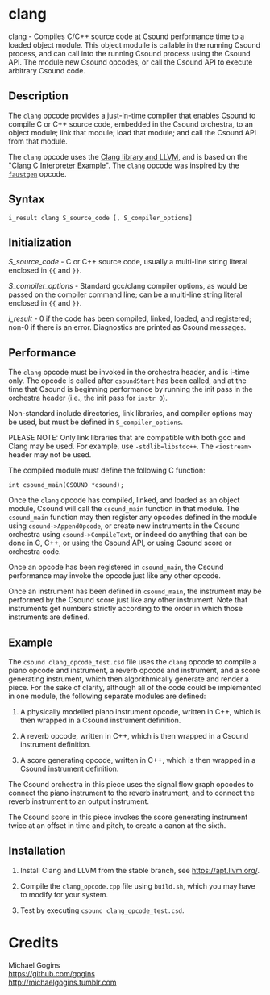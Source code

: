 # clang

clang - Compiles C/C++ source code at Csound performance time to a loaded 
object module. This object modulle is callable in the running Csound process, 
and can call into the running Csound process using the Csound API. The module 
new Csound opcodes, or call the Csound API to execute arbitrary Csound code.

## Description

The `clang` opcode provides a just-in-time compiler that enables Csound to 
compile C or C++ source code, embedded in the Csound orchestra, to an object 
module; link that module; load that module; and call the Csound API from 
that module.

The `clang` opcode uses the [Clang library and LLVM](https://llvm.org/), and 
is based on the ["Clang C Interpreter Example"](https://github.com/llvm/llvm-project/tree/main/clang/examples/clang-interpreter). 
The `clang` opcode was inspired by the [`faustgen`](https://csound.com/docs/manual/faustgen.html) 
opcode.

## Syntax
```
i_result clang S_source_code [, S_compiler_options]
```
## Initialization

*S_source_code* - C or C++ source code, usually a multi-line string literal 
enclosed in `{{` and `}}`.

*S_compiler_options* - Standard gcc/clang compiler options, as would be passed 
on the compiler command line; can be a multi-line string literal enclosed in 
`{{` and `}}`.

*i_result* - 0 if the code has been compiled, linked, loaded, and registered; 
non-0 if there is an error. Diagnostics are printed as Csound messages.

## Performance

The `clang` opcode must be invoked in the orchestra header, and is i-time only. 
The opcode is called after `csoundStart` has been called, and at the time that 
Csound is beginning performance by running the init pass in the orchestra 
header (i.e., the init pass for `instr 0`).

Non-standard include directories, link libraries, and compiler options may be 
used, but must be defined in `S_compiler_options`.

PLEASE NOTE: Only link libraries that are compatible with both gcc and Clang 
may be used. For example, use `-stdlib=libstdc++`. The `<iostream>` header may 
not be used.

The compiled module must define the following C function:
```
int csound_main(CSOUND *csound);
```
Once the `clang` opcode has compiled, linked, and loaded as an object module, 
Csound will call the `csound_main` function in that module. The `csound_main` 
function may then register any opcodes defined in the module using 
`csound->AppendOpcode`, or create new instruments in the Csound orchestra using 
`csound->CompileText`, or indeed do anything that can be done in C, C++, or using 
the Csound API, or using Csound score or orchestra code.

Once an opcode has been registered in `csound_main`, the Csound 
performance may invoke the opcode just like any other opcode.

Once an instrument has been defined in `csound_main`, the 
instrument may be performed by the Csound score just like any other 
instrument. Note that instruments get numbers strictly according to 
the order in which those instruments are defined.

## Example

The `csound clang_opcode_test.csd` file uses the `clang` opcode to compile a piano 
opcode and instrument, a reverb opcode and instrument, and a score generating 
instrument, which then algorithmically generate and render a piece. For the sake 
of clarity, although all of the code could be implemented in one module, the 
following separate modules are defined:

1. A physically modelled piano instrument opcode, written in C++, which is then 
    wrapped in a Csound instrument definition.
   
2. A reverb opcode, written in C++, which is then wrapped in a Csound instrument 
   definition.

3. A score generating opcode, written in C++, which is then wrapped in a Csound 
   instrument definition.
   
The Csound orchestra in this piece uses the signal flow graph opcodes to connect 
the piano instrument to the reverb instrument, and to connect the reverb 
instrument to an output instrument.

The Csound score in this piece invokes the score generating instrument twice at 
an offset in time and pitch, to create a canon at the sixth.

## Installation

1. Install Clang and LLVM from the stable branch, see https://apt.llvm.org/.

2. Compile the `clang_opcode.cpp` file using `build.sh`, which you may have to 
   modify for your system.
   
3. Test by executing `csound clang_opcode_test.csd`. 

# Credits

Michael Gogins<br>
https://github.com/gogins<br>
http://michaelgogins.tumblr.com

